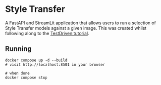 # Style Transfer

A FastAPI and StreamLit application that allows users to run a selection of Style Transfer models against a given image. This was created whilst following along to the [TestDriven tutorial](https://testdriven.io/blog/fastapi-streamlit).

## Running

```
docker compose up -d --build
# visit http://localhost:8501 in your browser

# when done
docker compose stop
```

